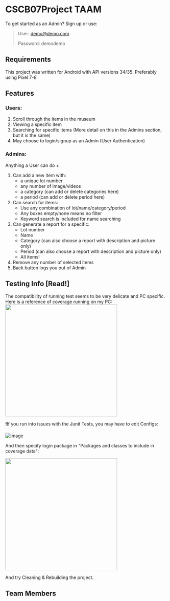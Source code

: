 # CSCB07Project TAAM
To get started as an Admin? Sign up or use:
> User: demo@demo.com
> 
> Password: demodemo

## Requirements
This project was written for Android with API versions 34/35. Preferably using Pixel 7-8

## Features
### Users:
1. Scroll through the items in the museum
2. Viewing a specific item
3. Searching for specific items (More detail on this in the Admins section, but it is the same)
4. May choose to login/signup as an Admin (User Authentication)

### Admins:
Anything a User can do +
1. Can add a new item with:
   - a unique lot number
   - any number of image/videos
   - a category (can add or delete categories here)
   - a period (can add or delete period here)
2. Can search for items:
   - Use any combination of lot/name/category/period
   - Any boxes empty/none means no filter
   - Keyword search is included for name searching
3. Can generate a report for a specific:
   - Lot number
   - Name
   - Category (can also choose a report with description and picture only)
   - Period (can also choose a report with description and picture only)
   - All items!
5. Remove any number of selected items
6. Back button logs you out of Admin

## Testing Info [Read!]
The compatibility of running test seems to be very delicate and  PC specific.
Here is a reference of coverage running on my PC: 
<img src="https://github.com/user-attachments/assets/f3a06e96-ef62-46e3-af19-24b6fb792552" height="350">

❗If you run into issues with the Junit Tests, you may have to edit Configs:

![image](https://github.com/user-attachments/assets/a2c3d6dd-ee03-4505-807b-b23d1b200b38)

And then specify login package in "Packages and classes to include in coverage data":

<img src="https://github.com/user-attachments/assets/38c2b2f5-d0af-49d6-b2b9-53fde56a2955" width="350" height="350">

And try Cleaning & Rebuilding the project.

## Team Members
